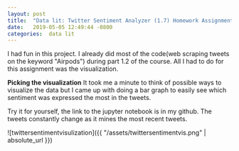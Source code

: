 ```yaml
---
layout: post
title:  "Data lit: Twitter Sentiment Analyzer (1.7) Homework Assignment"
date:   2019-05-05 12:49:44 -0800
categories:  data lit
---
```

I had fun in this project. I already did most of the code(web scraping tweets
  on the keyword "Airpods") during part 1.2 of the course. All I had to do for
  this assignment was the visualization.

**Picking the visualization**
It took me a minute to think of possible
ways to visualize the data but I came up with doing a bar graph to easily see
which sentiment was expressed the most in the tweets.

Try it for yourself, the link to the jupyter notebook is in my github.
The tweets constantly change as it mines the most recent tweets.

![twittersentimentvisulization]({{ "/assets/twittersentimentvis.png" | absolute_url }})
